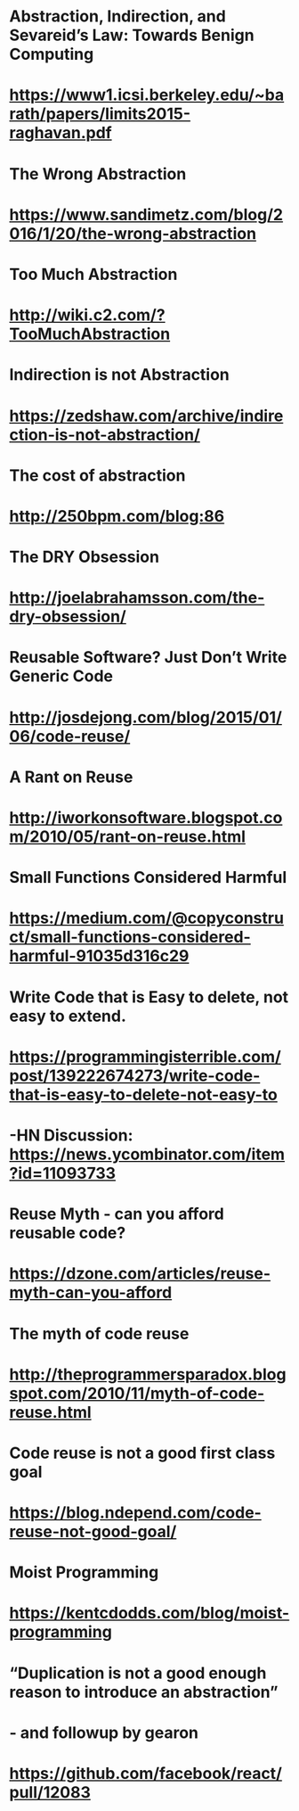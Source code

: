 # Abstraction, Indirection, and Sevareid’s Law: Towards Benign Computing

# https://www1.icsi.berkeley.edu/~barath/papers/limits2015-raghavan.pdf

# The Wrong Abstraction

# https://www.sandimetz.com/blog/2016/1/20/the-wrong-abstraction

# Too Much Abstraction

# http://wiki.c2.com/?TooMuchAbstraction

# Indirection is not Abstraction

# https://zedshaw.com/archive/indirection-is-not-abstraction/

# The cost of abstraction

# http://250bpm.com/blog:86

# The DRY Obsession

# http://joelabrahamsson.com/the-dry-obsession/

# Reusable Software? Just Don’t Write Generic Code

# http://josdejong.com/blog/2015/01/06/code-reuse/

# A Rant on Reuse

# http://iworkonsoftware.blogspot.com/2010/05/rant-on-reuse.html

# Small Functions Considered Harmful

# https://medium.com/@copyconstruct/small-functions-considered-harmful-91035d316c29

# Write Code that is Easy to delete, not easy to extend.

# https://programmingisterrible.com/post/139222674273/write-code-that-is-easy-to-delete-not-easy-to

# -HN Discussion: https://news.ycombinator.com/item?id=11093733

# Reuse Myth - can you afford reusable code?

# https://dzone.com/articles/reuse-myth-can-you-afford

# The myth of code reuse

# http://theprogrammersparadox.blogspot.com/2010/11/myth-of-code-reuse.html

# Code reuse is not a good first class goal

# https://blog.ndepend.com/code-reuse-not-good-goal/

# Moist Programming

# https://kentcdodds.com/blog/moist-programming

# “Duplication is not a good enough reason to introduce an abstraction”

# - and followup by gearon

# https://github.com/facebook/react/pull/12083
